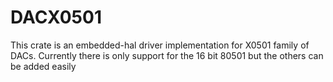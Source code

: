 
# DACX0501

This crate is an embedded-hal driver implementation for X0501 family of DACs.
Currently there is only support for the 16 bit 80501 but the others can be
added easily
